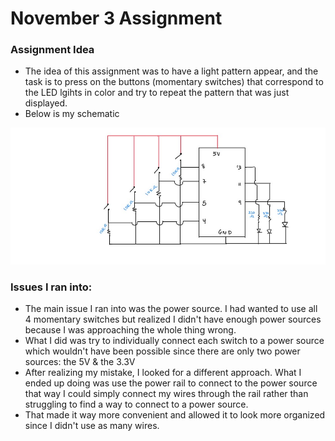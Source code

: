 # November 3 Assignment

### Assignment Idea

- The idea of this assignment was to have a light pattern appear, and the task is to press on the buttons (momentary switches) that correspond to the LED lgihts in color and try to repeat the pattern that was just displayed. 
- Below is my schematic

![](Schematic.jpg)

### Issues I ran into:

- The main issue I ran into was the power source. I had wanted to use all 4 momentary switches but realized I didn't have enough power sources because I was approaching the whole thing wrong.
- What I did was try to individually connect each switch to a power source which wouldn't have been possible since there are only two power sources: the 5V & the 3.3V
- After realizing my mistake, I looked for a different approach. What I ended up doing was use the power rail to connect to the power source that way I could simply connect my wires through the rail rather than struggling to find a way to connect to a power source.
- That made it way more convenient and allowed it to look more organized since I didn't use as many wires. 
